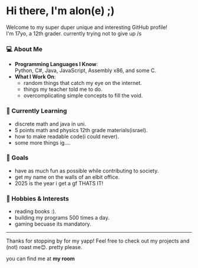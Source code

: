 # Hi there, I'm alon(e) ;)

Welcome to my super duper unique and interesting GitHub profile!  
I'm 17yo, a 12th grader. currently trying not to give up /s 

### 💻 About Me
- **Programming Languages I Know**:  
  Python, C#, Java, JavaScript, Assembly x86, and some C.  
- **What I Work On**:  
  - random things that catch my eye on the internet.
  - things my teacher told me to do.
  - overcomplicating simple concepts to fill the void.

### 🌱 Currently Learning
- discrete math and java in uni.
- 5 points math and physics 12th grade materials(israel).
- how to make readable code(i could never).
- some more things ig....

### 📌 Goals
- have as much fun as possible while contributing to society.
- get my name on the walls of an elbit office.
- 2025 is the year i get a gf THATS IT!

### 🚀 Hobbies & Interests
- reading books :).
- building my programs 500 times a day.
- gaming becuase its mandatory.
---

Thanks for stopping by for my yapp! Feel free to check out my projects and (not) roast me😊. pretty please.

you can find me at **my room**

<!---
alonsta/alonsta is a ✨ special ✨ repository because its `README.md` (this file) appears on your GitHub profile.
You can click the Preview link to take a look at your changes.
--->
